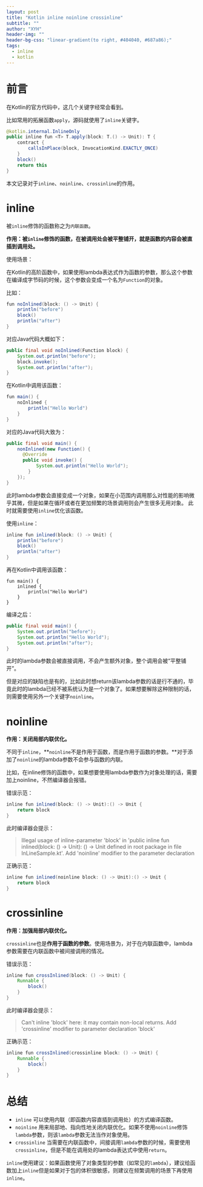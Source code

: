 ```yaml
---
layout: post
title: "Kotlin inline noinline crossinline"
subtitle: ""
author: "XYH"
header-img: ""
header-bg-css: "linear-gradient(to right, #404040, #687a86);"
tags: 
  - inline 
  - kotlin
---
```


# 前言

在Kotlin的官方代码中，这几个关键字经常会看到。

比如常用的拓展函数`apply`，源码就使用了`inline`关键字。

```java
@kotlin.internal.InlineOnly
public inline fun <T> T.apply(block: T.() -> Unit): T {
    contract {
        callsInPlace(block, InvocationKind.EXACTLY_ONCE)
    }
    block()
    return this
}

```

本文记录对于`inline`、`noinline`、`crossinline`的作用。

# inline

被`inline`修饰的函数称之为`内联函数`。

**作用：被`inline`修饰的函数，在被调用处会被平整铺开，就是函数的内容会被直插到调用处。**

使用场景：

在Kotlin的高阶函数中，如果使用lambda表达式作为函数的参数，那么这个参数在编译成字节码的时候，这个参数会变成一个名为`Function`的对象。

比如：

```java
fun noInlined(block: () -> Unit) {
    println("before")
    block()
    println("after")
}
```
对应Java代码大概如下：
```java
public final void noInlined(Function block) {
    System.out.println("before");
    block.invoke();
    System.out.println("after");
}
```

在Kotlin中调用该函数：
```java
fun main() {
    noInlined {
        println("Hello World")
    }
}
```
对应的Java代码大致为：
```java
public final void main() {
    nonInlined(new Function() {
      @Override
      public void invoke() {
           System.out.println("Hello World");
        }
    }); 
}
```
此时lambda参数会直接变成一个对象，如果在小范围内调用那么对性能的影响微乎其微，但是如果在循环或者在更加频繁的场景调用则会产生很多无用对象。
此时就需要使用`inline`优化该函数。

使用`inline`：

```java
inline fun inlined(block: () -> Unit) {
    println("before")
    block()
    println("after")
}
```

再在Kotlin中调用该函数：
```
fun main() {
    inlined {
        println("Hello World")
    }
}
```

编译之后：

```java
public final void main() {
    System.out.println("before");
    System.out.println("Hello World");
    System.out.println("after");
}
```
此时的lambda参数会被直接调用，不会产生额外对象，整个调用会被“平整铺开”。

但是对应的缺陷也是有的，比如此时想return该lambda参数的话是行不通的，毕竟此时的lambda已经不被系统认为是一个对象了。如果想要解除这种限制的话，则需要使用另外一个关键字`noinline`。

# noinline

**作用：关闭局部内联优化。**

不同于`inline`，**`noinline`不是作用于函数，而是作用于函数的参数。**对于添加了`noinline`的lambda参数不会参与函数的内联。

比如，在inline修饰的函数中，如果想要使用lambda参数作为对象处理的话，需要加上noinline，不然编译器会报错。

错误示范：

```java
inline fun inlined(block: () -> Unit):() -> Unit {
    return block
}
```
此时编译器会提示：
> Illegal usage of inline-parameter 'block' in 'public inline fun inlined(block: () -> Unit): () -> Unit defined in root package in file InLineSample.kt'. Add 'noinline' modifier to the parameter declaration

正确示范：

```java
inline fun inlined(noinline block: () -> Unit):() -> Unit {
    return block
}
```

# crossinline

**作用：加强局部内联优化。**

`crossinline`也是**作用于函数的参数**。使用场景为，对于在内联函数中，lambda参数需要在内联函数中被间接调用的情况。

错误示范：

```java
inline fun crossInlined(block: () -> Unit) {
    Runnable {
        block()
    }
}
```
此时编译器会提示：
> Can't inline 'block' here: it may contain non-local returns. Add 'crossinline' modifier to parameter declaration 'block'

正确示范：

```java
inline fun crossInlined(crossinline block: () -> Unit) {
    Runnable {
        block()
    }
}
```

# 总结

* `inline` 可以使用内联（即函数内容直插到调用处）的方式编译函数。
* `noinline` 用来局部地、指向性地关闭内联优化。如果不使用`noinline`修饰`lambda`参数，则该`lambda`参数无法当作对象使用。
* `crossinline` 当需要在内联函数中，间接调用`lambda`参数的时候，需要使用`crossinline`，但是不能在调用处的lambda表达式中使用`return`。

`inline`使用建议：如果函数使用了对象类型的参数（如常见的`lambda`），建议给函数加上`inline`但是如果对于包的体积很敏感，则建议在频繁调用的场景下再使用`inline`。